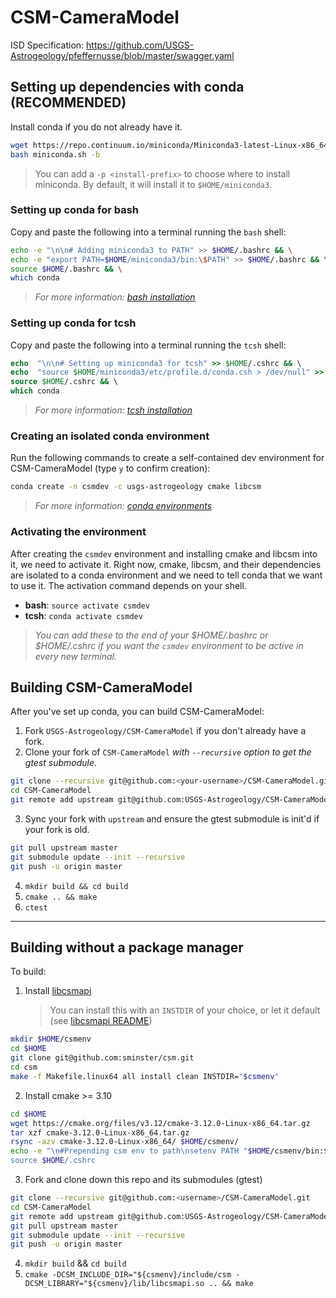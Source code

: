 # CSM-CameraModel

ISD Specification: https://github.com/USGS-Astrogeology/pfeffernusse/blob/master/swagger.yaml

## Setting up dependencies with conda (RECOMMENDED)

Install conda if you do not already have it.
```bash
wget https://repo.continuum.io/miniconda/Miniconda3-latest-Linux-x86_64.sh -O miniconda.sh;
bash miniconda.sh -b
```
> You can add a `-p <install-prefix>` to choose where to install miniconda. By default, it will install it to `$HOME/miniconda3`.

### Setting up conda for bash
Copy and paste the following into a terminal running the `bash` shell:
```bash
echo -e "\n\n# Adding miniconda3 to PATH" >> $HOME/.bashrc && \
echo -e "export PATH=$HOME/miniconda3/bin:\$PATH" >> $HOME/.bashrc && \
source $HOME/.bashrc && \
which conda
```
> *For more information: [bash installation](https://conda.io/docs/user-guide/install/linux.html "Reference to bash conda install")*

### Setting up conda for tcsh
Copy and paste the following into a terminal running the `tcsh` shell:
```tcsh
echo  "\n\n# Setting up miniconda3 for tcsh" >> $HOME/.cshrc && \
echo  "source $HOME/miniconda3/etc/profile.d/conda.csh > /dev/null" >> $HOME/.cshrc && \
source $HOME/.cshrc && \
which conda
```
> *For more information: [tcsh installation](https://github.com/ESMValGroup/ESMValTool/issues/301 "Reference to tcsh conda install")*

### Creating an isolated conda environment
Run the following commands to create a self-contained dev environment for CSM-CameraModel (type `y` to confirm creation):
```bash
conda create -n csmdev -c usgs-astrogeology cmake libcsm
```
> *For more information: [conda environments](https://conda.io/docs/user-guide/tasks/manage-environments.html)*

### Activating the environment
After creating the `csmdev` environment and installing cmake and libcsm into it, we need to activate it. Right now, cmake, libcsm, and their dependencies are isolated to a conda environment and we need to tell conda that we want to use it. The activation command depends on your shell.
* **bash**: `source activate csmdev`
* **tcsh**: `conda activate csmdev`
> *You can add these to the end of your $HOME/.bashrc or $HOME/.cshrc if you want the `csmdev` environment to be active in every new terminal.*

## Building CSM-CameraModel
After you've set up conda, you can build CSM-CameraModel:

1. Fork `USGS-Astrogeology/CSM-CameraModel` if you don't already have a fork.
2. Clone your fork of `CSM-CameraModel` *with `--recursive` option to get the gtest submodule*.
```bash
git clone --recursive git@github.com:<your-username>/CSM-CameraModel.git
cd CSM-CameraModel
git remote add upstream git@github.com:USGS-Astrogeology/CSM-CameraModel.git
```
3. Sync your fork with `upstream` and ensure the gtest submodule is init'd if your fork is old.
```bash
git pull upstream master
git submodule update --init --recursive
git push -u origin master
```
4. `mkdir build && cd build`
5. `cmake .. && make`
6. `ctest`

---

## Building without a package manager
To build:

1. Install [libcsmapi](https://github.com/sminster/csm "CSM API")
    > You can install this with an `INSTDIR` of your choice, or let it default (see [libcsmapi README](https://github.com/sminster/csm/blob/master/README))
```bash
mkdir $HOME/csmenv
cd $HOME
git clone git@github.com:sminster/csm.git
cd csm
make -f Makefile.linux64 all install clean INSTDIR="$csmenv"
```
2. Install cmake >= 3.10
```bash
cd $HOME
wget https://cmake.org/files/v3.12/cmake-3.12.0-Linux-x86_64.tar.gz
tar xzf cmake-3.12.0-Linux-x86_64.tar.gz
rsync -azv cmake-3.12.0-Linux-x86_64/ $HOME/csmenv/
echo -e "\n#Prepending csm env to path\nsetenv PATH "$HOME/csmenv/bin:$PATH" >> $HOME/.cshrc
source $HOME/.cshrc
```
3. Fork and clone down this repo and its submodules (gtest)
```bash
git clone --recursive git@github.com:<username>/CSM-CameraModel.git
cd CSM-CameraModel
git remote add upstream git@github.com:USGS-Astrogeology/CSM-CameraModel.git
git pull upstream master
git submodule update --init --recursive
git push -u origin master
```
4. `mkdir build` && `cd build`
5. `cmake -DCSM_INCLUDE_DIR="${csmenv}/include/csm -DCSM_LIBRARY="${csmenv}/lib/libcsmapi.so .. && make`
